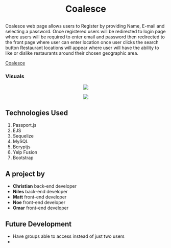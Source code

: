 # <p align="center">Coalesce</p>

Coalesce web page allows users to Register by providing Name, E-mail and selecting a password. Once registered users will be redirected to login page where users will be required to enter email and password then redirected to the front page where user can enter location once user clicks the search button Restaurant locations will appear where user will have the ability to like or dislike restaurants around their chosen geographic area.

[Coalesce](https://arcane-woodland-29279.herokuapp.com/ "Heroku Deployed App")

### Visuals

<p align="center"><img src="./public/images/matches-ex.jpg"></p>

<p align="center"><img src="./public/images/register-ex.jpg"></p>

## Technologies Used 

1. Passport.js
2. EJS
3. Sequelize
4. MySQL
5. Bcryptjs
6. Yelp Fusion
7. Bootstrap

## A project by

- **Christian** back-end developer
- **Niles** back-end developer
- **Matt** front-end developer
- **Noe** front-end developer
- **Omar** front-end developer

## Future Development 

- Have groups able to access instead of just two users 
- 
